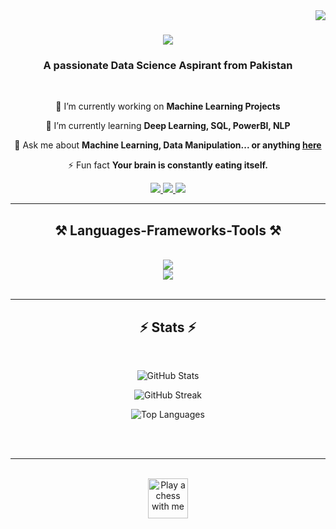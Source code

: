 <img align="right" src="https://visitor-badge.laobi.icu/badge?page_id=iAsadPanhwar.iAsadPanhwar" />

<h1 align="center">
    <img src="https://readme-typing-svg.herokuapp.com/?font=Righteous&size=40&center=true&vCenter=true&width=500&height=70&duration=4000&lines=Hi+There!+👋;+I'm+Asad+Panhwar!;" />
</h1>

<h3 align="center">A passionate Data Science Aspirant from Pakistan</h3>

<br/>

<div align="center">
 
 🔭 I’m currently working on **Machine Learning Projects**
 
 🌱 I’m currently learning **Deep Learning, SQL, PowerBI, NLP**

💬 Ask me about **Machine Learning, Data Manipulation... or anything [here](https://github.com/iAsadPanhwar/iAsadPanhwar/issues)**

⚡ Fun fact **Your brain is constantly eating itself.**

</div>
 
<div align="center"> 
  <a href="mailto:asadalipuh5@gmail.com">
    <img src="https://img.shields.io/badge/Gmail-333333?style=for-the-badge&logo=gmail&logoColor=red" />
  </a>
  <a href="https://www.linkedin.com/in/asad-panhwar-03aa92236/" target="_blank">
    <img src="https://img.shields.io/badge/LinkedIn-0077B5?style=for-the-badge&logo=linkedin&logoColor=white" target="_blank" />
  </a>
  <a href="https://iAsadPanhwar.github.io" target="_blank">
     <img src="https://img.shields.io/badge/Portfolio-FF5722?style=for-the-badge&logo=todoist&logoColor=white" target="_blank" />
  </a>
</div>

<hr/>

<h2 align="center">⚒️ Languages-Frameworks-Tools ⚒️</h2>
<br/>
<div align="center">
    <img src="https://skillicons.dev/icons?i=html,vscode,github,git,azure" /><br>
    <img src="https://skillicons.dev/icons?i=python,tensorflow,mysql,flask,docker" /><br>
</div>

<br/>
<hr/>

<h2 align="center">⚡ Stats ⚡</h2>
<br>
<div align="center">
  
![GitHub Stats](https://github-readme-stats.vercel.app/api?username=iAsadPanhwar&theme=gotham&hide_border=false&include_all_commits=false&count_private=false)
  
![GitHub Streak](https://github-readme-streak-stats.herokuapp.com/?user=iAsadPanhwar&theme=gotham&hide_border=false)
  
![Top Languages](https://github-readme-stats.vercel.app/api/top-langs/?username=iAsadPanhwar&theme=gotham&hide_border=false&include_all_commits=false&count_private=false&layout=compact)

</div>

<br/><br/>

<hr/>

<br/>

<div align="center">
<a href='https://ko-fi.com/V7V4RAK9C' target='_blank'><img height='64' style='border:0px;height:64px;' src='https://storage.ko-fi.com/cdn/kofi1.png?v=3' border='0' alt='Play a chess with me' /></a>
</div>

<br/>

